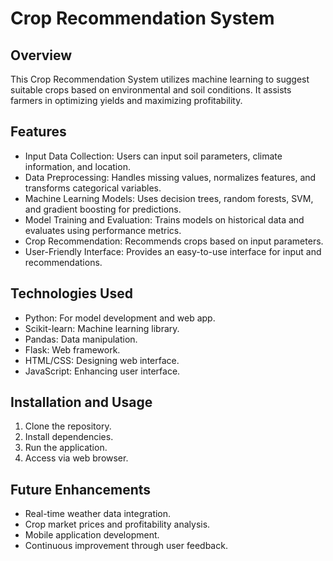 # Crop Recommendation System

## Overview
This Crop Recommendation System utilizes machine learning to suggest suitable crops based on environmental and soil conditions. 
It assists farmers in optimizing yields and maximizing profitability.

## Features
- Input Data Collection: Users can input soil parameters, climate information, and location.
- Data Preprocessing: Handles missing values, normalizes features, and transforms categorical variables.
- Machine Learning Models: Uses decision trees, random forests, SVM, and gradient boosting for predictions.
- Model Training and Evaluation: Trains models on historical data and evaluates using performance metrics.
- Crop Recommendation: Recommends crops based on input parameters.
- User-Friendly Interface: Provides an easy-to-use interface for input and recommendations.

## Technologies Used
- Python: For model development and web app.
- Scikit-learn: Machine learning library.
- Pandas: Data manipulation.
- Flask: Web framework.
- HTML/CSS: Designing web interface.
- JavaScript: Enhancing user interface.

## Installation and Usage
1. Clone the repository.
2. Install dependencies.
3. Run the application.
4. Access via web browser.

## Future Enhancements
- Real-time weather data integration.
- Crop market prices and profitability analysis.
- Mobile application development.
- Continuous improvement through user feedback.

